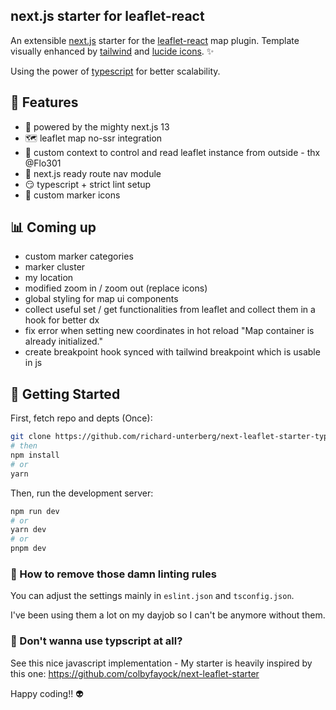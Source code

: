 next.js starter for leaflet-react
---------------------------------

An extensible [next.js](https://nextjs.org/) starter for the [leaflet-react](https://react-leaflet.js.org/) map plugin. Template visually enhanced by [tailwind](https://tailwindcss.com/) and [lucide icons](https://lucide.dev/). ✨

Using the power of  [typescript](https://www.typescriptlang.org/) for better scalability.

## 🎇 Features

- 🏇 powered by the mighty next.js 13
- 🗺 leaflet map no-ssr integration
- 🧠 custom context to control and read leaflet instance from outside - thx @Flo301
- 🔗 next.js ready route nav module
- 😏 typescript + strict lint setup
- 🐛 custom marker icons

## 📊 Coming up

- custom marker categories
- marker cluster
- my location
- modified zoom in / zoom out (replace icons)
- global styling for map ui components
- collect useful set / get functionalities from leaflet and collect them in a hook for better dx
- fix error when setting new coordinates in hot reload "Map container is already initialized."
- create breakpoint hook synced with tailwind breakpoint which is usable in js

## 🎇 Getting Started

First, fetch repo and depts (Once):
```bash
git clone https://github.com/richard-unterberg/next-leaflet-starter-typescript
# then
npm install
# or
yarn
```

Then, run the development server:

```bash
npm run dev
# or
yarn dev
# or
pnpm dev
```

### 🤯 How to remove those damn linting rules

You can adjust the settings mainly in ```eslint.json``` and ```tsconfig.json```.

I've been using them a lot on my dayjob so I can't be anymore without them.

### 📝 Don't wanna use typscript at all?

See this nice javascript implementation  - My starter is heavily inspired by this one:
https://github.com/colbyfayock/next-leaflet-starter

Happy coding!! 👽

